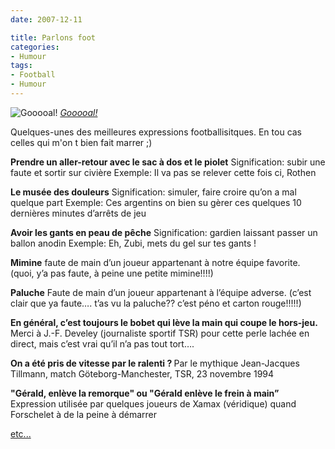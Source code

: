 ```yaml
---
date: 2007-12-11

title: Parlons foot
categories:
- Humour
tags:
- Football
- Humour
---
```

 <img src="https://farm1.static.flickr.com/209/473931318_2ae4f82d62.jpg" alt="Gooooal!" />
<em><a href="https://www.flickr.com/photos/aaleksander/473931318/" title="photo sharing">Gooooal!</a></em>

Quelques-unes des meilleures expressions footballisitques.
En tou cas celles qui m'on t bien fait marrer ;)

<!--more-->

<strong>Prendre un aller-retour avec le sac à dos et le piolet</strong>
Signification: subir une faute et sortir sur civière
Exemple: Il va pas se relever cette fois ci, Rothen

<strong>Le musée des douleurs</strong>
Signification: simuler, faire croire qu’on a mal quelque part
Exemple: Ces argentins on bien su gèrer ces quelques 10 dernières minutes d’arrêts de jeu

<strong>Avoir les gants en peau de pêche</strong>
Signification: gardien laissant passer un ballon anodin
Exemple: Eh, Zubi, mets du gel sur tes gants !

<strong>Mimine</strong>
faute de main d’un joueur appartenant à notre équipe favorite. (quoi, y’a pas faute, à peine une petite mimine!!!!)

<strong>Paluche</strong>
Faute de main d’un joueur appartenant à l’équipe adverse. (c’est clair que ya faute…. t’as vu la paluche?? c’est péno et carton rouge!!!!!)

<strong>En général, c’est toujours le bobet qui lève la main qui coupe le hors-jeu.</strong>
Merci à J.-F. Develey (journaliste sportif TSR) pour cette perle lachée en direct, mais c’est vrai qu’il n’a pas tout tort….

<strong>On a été pris de vitesse par le ralenti ? </strong>
Par le mythique Jean-Jacques Tillmann, match Göteborg-Manchester, TSR, 23 novembre 1994

<strong>"Gérald, enlève la remorque" ou "Gérald enlève le frein à main”</strong>
Expression utilisée par quelques joueurs de Xamax (véridique) quand Forschelet à de la peine à démarrer

<a href="https://www.parlonsfoot.com/archives/2005/03/15/vocabulaire-et-expressions-footballistiques/" title="vocabulaire et expressions footballistiques">etc...</a>
